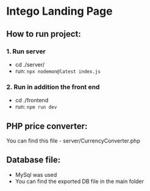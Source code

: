 # Intego Landing Page

## How to run project:

### 1. Run server
- cd ./server/
- run: `npx nodemon@latest index.js`

### 2. Run in addition the front end
- cd ./frontend
- run: `npm run dev`

## PHP price converter:
You can find this file - server/CurrencyConverter.php

## Database file:
- MySql was used
- You can find the exported DB file in the main folder

